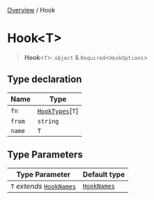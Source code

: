 [Overview](../index.md) / Hook

# Hook\<T\>

> **Hook**\<`T`\>: `object` & `Required`\<`HookOptions`\>

## Type declaration

| Name | Type |
| ------ | ------ |
| `fn` | [`HookTypes`](../interfaces/HookTypes.md)\[`T`\] |
| `from` | `string` |
| `name` | `T` |

## Type Parameters

| Type Parameter | Default type |
| ------ | ------ |
| `T` *extends* [`HookNames`](HookNames.md) | [`HookNames`](HookNames.md) |
